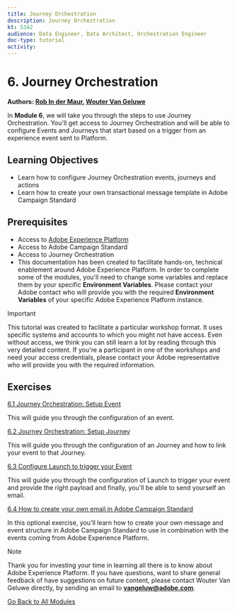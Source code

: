 ```yaml
---
title: Journey Orchestration
description: Journey Orchestration
kt: 5342
audience: Data Engineer, Data Architect, Orchestration Engineer
doc-type: tutorial
activity: 
---
```


# 6. Journey Orchestration

**Authors: [Rob In der Maur](https://www.linkedin.com/in/ridmaur/), [Wouter Van Geluwe](https://www.linkedin.com/in/woutervangeluwe/)**

In **Module 6**, we will take you through the steps to use Journey Orchestration. You'll get access to Journey Orchestration and will be able to configure Events and Journeys that start based on a trigger from an experience event sent to Platform.

## Learning Objectives

- Learn how to configure Journey Orchestration events, journeys and actions
- Learn how to create your own transactional message template in Adobe Campaign Standard

## Prerequisites

- Access to [Adobe Experience Platform](https://platform.adobe.com)
- Access to Adobe Campaign Standard
- Access to Journey Orchestration
- This documentation has been created to facilitate hands-on, technical enablement around Adobe Experience Platform. In order to complete some of the modules, you'll need to change some variables and replace them by your specific **Environment Variables**. Please contact your Adobe contact who will provide you with the required **Environment Variables** of your specific Adobe Experience Platform instance.

>[!IMPORTANT] 
>
>This tutorial was created to facilitate a particular workshop format. It uses specific systems and accounts to which you might not have access. Even without access, we think you can still learn a lot by reading through this very detailed content. If you're a participant in one of the workshops and need your access credentials, please contact your Adobe representative who will provide you with the required information.

## Exercises

[6.1 Journey Orchestration: Setup Event](./ex1.md)

This will guide you through the configuration of an event.

[6.2 Journey Orchestration: Setup Journey](./ex2.md)

This will guide you through the configuration of an Journey and how to link your event to that Journey.

[6.3 Configure Launch to trigger your Event](./ex3.md)

This will guide you through the configuration of Launch to trigger your event and provide the right payload and finally, you'll be able to send yourself an email.

[6.4 How to create your own email in Adobe Campaign Standard](./ex4.md)

In this optional exercise, you'll learn how to create your own message and event structure in Adobe Campaign Standard to use in combination with the events coming from Adobe Experience Platform.

>[!NOTE]
>
>Thank you for investing your time in learning all there is to know about Adobe Experience Platform. If you have questions, want to share general feedback of have suggestions on future content, please contact Wouter Van Geluwe directly, by sending an email to **vangeluw@adobe.com**.

[Go Back to All Modules](../../overview.md)
